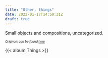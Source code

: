 ```yaml
---
title: "Other, things"
date: 2022-01-17T14:50:31Z
draft: true
---
```


Small objects and compositions, uncategorized. <!--more-->

*<sub><sup>Originals can be found [here](https://nc.access.ly/other-photos)</sup></sub>*

{{< album Things >}}
